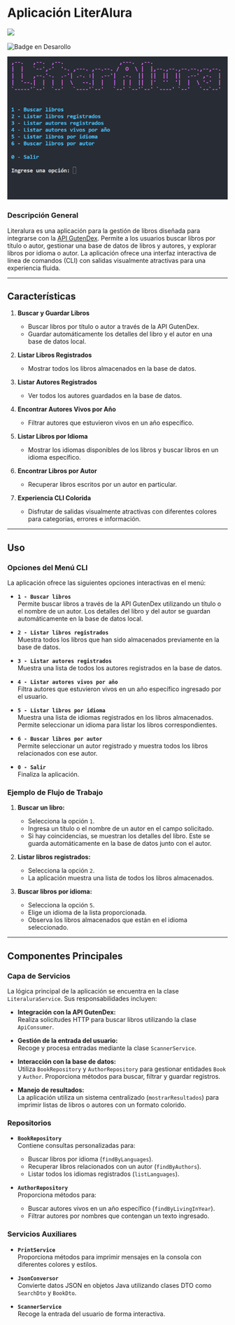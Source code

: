 # Aplicación LiterAlura

![](https://api.visitorbadge.io/api/VisitorHit?user=matiasnm&repo=/matiasnm/aluraJavaChallenge2&countColor=%230e75b6)

![Badge en Desarollo](https://img.shields.io/badge/STATUS-FINALIZADO-green)

![LiterAlura](https://github.com/matiasnm/literAlura/blob/main/README.png)

### **Descripción General**
Literalura es una aplicación para la gestión de libros diseñada para integrarse con la [API GutenDex](https://gutendex.com/books/). Permite a los usuarios buscar libros por título o autor, gestionar una base de datos de libros y autores, y explorar libros por idioma o autor. La aplicación ofrece una interfaz interactiva de línea de comandos (CLI) con salidas visualmente atractivas para una experiencia fluida.

---

## **Características**

1. **Buscar y Guardar Libros**  
   - Buscar libros por título o autor a través de la API GutenDex.
   - Guardar automáticamente los detalles del libro y el autor en una base de datos local.

2. **Listar Libros Registrados**  
   - Mostrar todos los libros almacenados en la base de datos.

3. **Listar Autores Registrados**  
   - Ver todos los autores guardados en la base de datos.

4. **Encontrar Autores Vivos por Año**  
   - Filtrar autores que estuvieron vivos en un año específico.

5. **Listar Libros por Idioma**  
   - Mostrar los idiomas disponibles de los libros y buscar libros en un idioma específico.

6. **Encontrar Libros por Autor**  
   - Recuperar libros escritos por un autor en particular.

7. **Experiencia CLI Colorida**  
   - Disfrutar de salidas visualmente atractivas con diferentes colores para categorías, errores e información.

---
## **Uso**

### **Opciones del Menú CLI**
La aplicación ofrece las siguientes opciones interactivas en el menú:

- **`1 - Buscar libros`**  
  Permite buscar libros a través de la API GutenDex utilizando un título o el nombre de un autor. Los detalles del libro y del autor se guardan automáticamente en la base de datos local.

- **`2 - Listar libros registrados`**  
  Muestra todos los libros que han sido almacenados previamente en la base de datos.

- **`3 - Listar autores registrados`**  
  Muestra una lista de todos los autores registrados en la base de datos.

- **`4 - Listar autores vivos por año`**  
  Filtra autores que estuvieron vivos en un año específico ingresado por el usuario.

- **`5 - Listar libros por idioma`**  
  Muestra una lista de idiomas registrados en los libros almacenados. Permite seleccionar un idioma para listar los libros correspondientes.

- **`6 - Buscar libros por autor`**  
  Permite seleccionar un autor registrado y muestra todos los libros relacionados con ese autor.

- **`0 - Salir`**  
  Finaliza la aplicación.

### **Ejemplo de Flujo de Trabajo**
1. **Buscar un libro:**  
   - Selecciona la opción `1`.
   - Ingresa un título o el nombre de un autor en el campo solicitado.
   - Si hay coincidencias, se muestran los detalles del libro. Este se guarda automáticamente en la base de datos junto con el autor.

2. **Listar libros registrados:**  
   - Selecciona la opción `2`.
   - La aplicación muestra una lista de todos los libros almacenados.

3. **Buscar libros por idioma:**  
   - Selecciona la opción `5`.
   - Elige un idioma de la lista proporcionada.
   - Observa los libros almacenados que están en el idioma seleccionado.

---

## **Componentes Principales**

### **Capa de Servicios**
La lógica principal de la aplicación se encuentra en la clase `LiteraluraService`. Sus responsabilidades incluyen:

- **Integración con la API GutenDex:**  
  Realiza solicitudes HTTP para buscar libros utilizando la clase `ApiConsumer`.

- **Gestión de la entrada del usuario:**  
  Recoge y procesa entradas mediante la clase `ScannerService`.

- **Interacción con la base de datos:**  
  Utiliza `BookRepository` y `AuthorRepository` para gestionar entidades `Book` y `Author`. Proporciona métodos para buscar, filtrar y guardar registros.

- **Manejo de resultados:**  
  La aplicación utiliza un sistema centralizado (`mostrarResultados`) para imprimir listas de libros o autores con un formato colorido.

### **Repositorios**
- **`BookRepository`**  
  Contiene consultas personalizadas para:
  - Buscar libros por idioma (`findByLanguages`).
  - Recuperar libros relacionados con un autor (`findByAuthors`).
  - Listar todos los idiomas registrados (`listLanguages`).

- **`AuthorRepository`**  
  Proporciona métodos para:
  - Buscar autores vivos en un año específico (`findByLivingInYear`).
  - Filtrar autores por nombres que contengan un texto ingresado.

### **Servicios Auxiliares**
- **`PrintService`**  
  Proporciona métodos para imprimir mensajes en la consola con diferentes colores y estilos.

- **`JsonConversor`**  
  Convierte datos JSON en objetos Java utilizando clases DTO como `SearchDto` y `BookDto`.

- **`ScannerService`**  
  Recoge la entrada del usuario de forma interactiva.